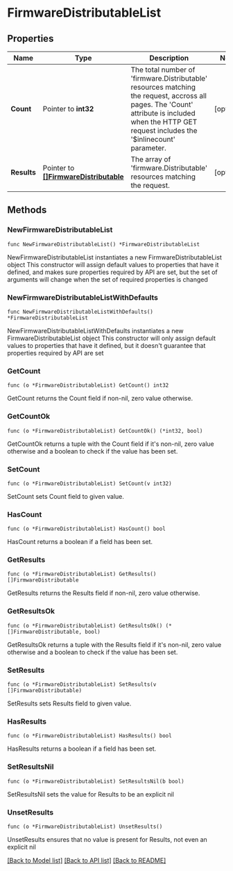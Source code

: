 # FirmwareDistributableList

## Properties

Name | Type | Description | Notes
------------ | ------------- | ------------- | -------------
**Count** | Pointer to **int32** | The total number of &#39;firmware.Distributable&#39; resources matching the request, accross all pages. The &#39;Count&#39; attribute is included when the HTTP GET request includes the &#39;$inlinecount&#39; parameter. | [optional] 
**Results** | Pointer to [**[]FirmwareDistributable**](FirmwareDistributable.md) | The array of &#39;firmware.Distributable&#39; resources matching the request. | [optional] 

## Methods

### NewFirmwareDistributableList

`func NewFirmwareDistributableList() *FirmwareDistributableList`

NewFirmwareDistributableList instantiates a new FirmwareDistributableList object
This constructor will assign default values to properties that have it defined,
and makes sure properties required by API are set, but the set of arguments
will change when the set of required properties is changed

### NewFirmwareDistributableListWithDefaults

`func NewFirmwareDistributableListWithDefaults() *FirmwareDistributableList`

NewFirmwareDistributableListWithDefaults instantiates a new FirmwareDistributableList object
This constructor will only assign default values to properties that have it defined,
but it doesn't guarantee that properties required by API are set

### GetCount

`func (o *FirmwareDistributableList) GetCount() int32`

GetCount returns the Count field if non-nil, zero value otherwise.

### GetCountOk

`func (o *FirmwareDistributableList) GetCountOk() (*int32, bool)`

GetCountOk returns a tuple with the Count field if it's non-nil, zero value otherwise
and a boolean to check if the value has been set.

### SetCount

`func (o *FirmwareDistributableList) SetCount(v int32)`

SetCount sets Count field to given value.

### HasCount

`func (o *FirmwareDistributableList) HasCount() bool`

HasCount returns a boolean if a field has been set.

### GetResults

`func (o *FirmwareDistributableList) GetResults() []FirmwareDistributable`

GetResults returns the Results field if non-nil, zero value otherwise.

### GetResultsOk

`func (o *FirmwareDistributableList) GetResultsOk() (*[]FirmwareDistributable, bool)`

GetResultsOk returns a tuple with the Results field if it's non-nil, zero value otherwise
and a boolean to check if the value has been set.

### SetResults

`func (o *FirmwareDistributableList) SetResults(v []FirmwareDistributable)`

SetResults sets Results field to given value.

### HasResults

`func (o *FirmwareDistributableList) HasResults() bool`

HasResults returns a boolean if a field has been set.

### SetResultsNil

`func (o *FirmwareDistributableList) SetResultsNil(b bool)`

 SetResultsNil sets the value for Results to be an explicit nil

### UnsetResults
`func (o *FirmwareDistributableList) UnsetResults()`

UnsetResults ensures that no value is present for Results, not even an explicit nil

[[Back to Model list]](../README.md#documentation-for-models) [[Back to API list]](../README.md#documentation-for-api-endpoints) [[Back to README]](../README.md)


